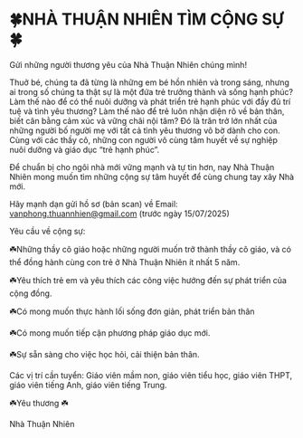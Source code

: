 # 🍀NHÀ THUẬN NHIÊN TÌM CỘNG SỰ🍀

Gửi những người thương yêu của Nhà Thuận Nhiên chúng mình! 

Thuở bé, chúng ta đã từng là những em bé hồn nhiên và trong sáng, nhưng ai trong số chúng ta thật sự là một đứa trẻ trưởng thành và sống hạnh phúc? Làm thế nào để có thể nuôi dưỡng và phát triển trẻ hạnh phúc với đầy đủ trí tuệ và tình yêu thương? Làm thế nào để trẻ luôn nhận diện rõ về bản thân, biết cân bằng cảm xúc và vững chãi nội tâm? Đó là trăn trở lớn nhất của những người bố người mẹ với tất cả tình yêu thương vô bờ dành cho con. Cùng với các thầy cô, những con người vô cùng tâm huyết về sự nghiệp nuôi dưỡng và giáo dục “trẻ hạnh phúc”.

Để chuẩn bị cho ngôi nhà mới vững mạnh và tự tin hơn, nay Nhà Thuận Nhiên mong muốn tìm những cộng sự tâm huyết để cùng chung tay xây Nhà mới.

Hãy mạnh dạn gửi hồ sơ (bản scan) về Email: vanphong.thuannhien@gmail.com (trước ngày 15/07/2025)

Yêu cầu về cộng sự:

☘️Những thầy cô giáo hoặc những người muốn trở thành thầy cô giáo, và có thể đồng hành cùng con trẻ ở Nhà Thuận Nhiên ít nhất 5 năm.

☘️Yêu thích trẻ em và yêu thích các công việc hướng đến sự phát triển của cộng đồng.

☘️Có mong muốn thực hành lối sống đơn giản, phát triển bản thân

☘️Có mong muốn tiếp cận phương pháp giáo dục mới.

☘️Sự sẵn sàng cho việc học hỏi, cải thiện bản thân.

Các vị trí cần tuyển: Giáo viên mầm non, giáo viên tiểu học, giáo viên THPT, giáo viên tiếng Anh, giáo viên tiếng Trung.


 ☘️Yêu thương ☘️
 
Nhà Thuận Nhiên
